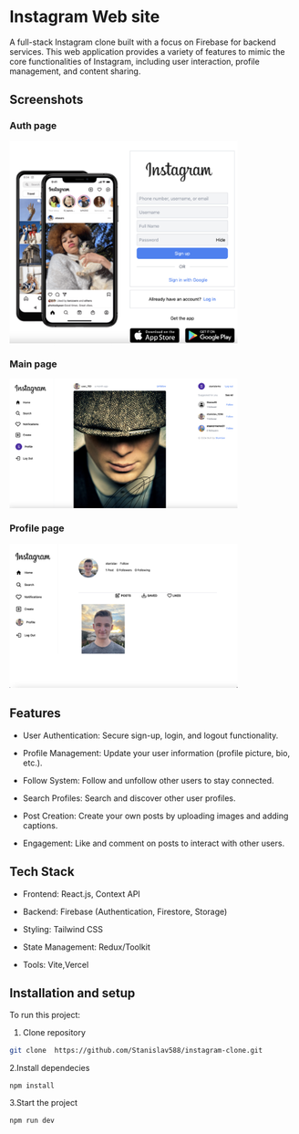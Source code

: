 # Instagram Web site

A full-stack Instagram clone built with a focus on Firebase for backend services. This web application provides a variety of features to mimic the core functionalities of Instagram, including user interaction, profile management, and content sharing.

## Screenshots
<div class="flex">
  <div>
    <h3>Auth page</h3>
    <img src="https://github.com/Stanislav588/instagram-clone/blob/main/auth-page.png" width="400" />
  </div>
  <div>
    <h3>Main page</h3>
    <img src="https://github.com/Stanislav588/instagram-clone/blob/main/main-page.png" width="400" />
  </div>
</div>
  
  <h3>Profile page</h3>
<img src="https://github.com/Stanislav588/instagram-clone/blob/main/profile-page.png" width="400" />
  

## Features

- User Authentication: Secure sign-up, login, and logout functionality.

- Profile Management: Update your user information (profile picture, bio, etc.).

- Follow System: Follow and unfollow other users to stay connected.

- Search Profiles: Search and discover other user profiles.

- Post Creation: Create your own posts by uploading images and adding captions.

- Engagement: Like and comment on posts to interact with other users.

## Tech Stack

- Frontend: React.js, Context API

- Backend: Firebase (Authentication, Firestore, Storage)

- Styling: Tailwind CSS

- State Management: Redux/Toolkit

- Tools: Vite,Vercel

## Installation and setup

To run this project:

1. Clone repository

```bash
git clone  https://github.com/Stanislav588/instagram-clone.git

```

2.Install dependecies

```
npm install
```

3.Start the project

```
npm run dev
```
